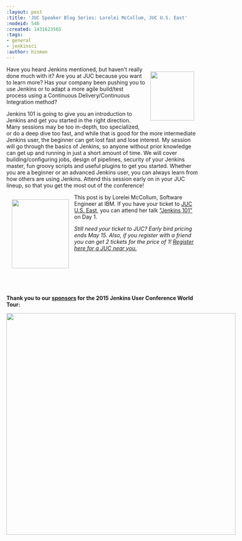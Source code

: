 ```yaml
---
:layout: post
:title: 'JUC Speaker Blog Series: Lorelei McCollum, JUC U.S. East'
:nodeid: 546
:created: 1431623565
:tags:
- general
- jenkinsci
:author: hinman
---
```

<div style="float:right; margin:1em">
<img src="https://jenkins-ci.org/sites/default/files/images/Jenkins_Butler_0.png" width=114 height=128>
</div>

<p>Have you heard Jenkins mentioned, but haven't really done much with it? Are you at JUC because you want to learn more? Has your company been pushing you to use Jenkins or to adapt a more agile build/test process using a Continuous Delivery/Continuous Integration method?</p>

<p>Jenkins 101 is going to give you an introduction to Jenkins and get you started in the right direction. Many sessions may be too in-depth, too specialized, or do a deep dive too fast, and while that is good for the more intermediate Jenkins user, the beginner can get lost fast and lose interest. My session will go through the basics of Jenkins, so anyone without prior knowledge can get up and running in just a short amount of time. We will cover building/configuring jobs, design of pipelines, security of your Jenkins master, fun groovy scripts and useful plugins to get you started. Whether you are a beginner or an advanced Jenkins user, you can always learn from how others are using Jenkins. Attend this session early on in your JUC lineup, so that you get the most out of the conference!</p>

<div style="float:left; margin:1em">
<img src="https://jenkins-ci.org/sites/default/files/images/01-02-1600-McCollum_0.png" width=149 height=180>
</div>

<p>This post is by Lorelei McCollum, Software Engineer at IBM. If you have your ticket to <a href="http://www.cloudbees.com/jenkins/juc-2015/us-east">JUC U.S. East</a>, you can attend her talk <a href="http://www.cloudbees.com/jenkins/juc-2015/abstracts/us-east/01-02-1500-mccollum">"Jenkins 101"</a> on Day 1.</p>

<p><i>Still need your ticket to JUC? Early bird pricing ends May 15. Also, if you register with a friend you can get 2 tickets for the price of 1! <a href="http://www.cloudbees.com/jenkins/juc-2015/">Register here for a JUC near you.</a></i></p>
<br><br><br><br><br>
<p><b>Thank you to our <a href="http://www.cloudbees.com/jenkins/juc-2015/sponsors">sponsors</a> for the 2015 Jenkins User Conference World Tour:</p></b>

<div style="float:left; margin:0em">
<img src="http://jenkins-ci.org/sites/default/files/images/sponsors-06032015-02_0.png" width=598 height=579>
</div>
